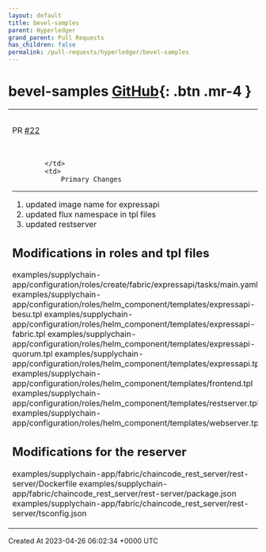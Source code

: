 ```yaml
---
layout: default
title: bevel-samples
parent: Hyperledger
grand_parent: Pull Requests
has_children: false
permalink: /pull-requests/hyperledger/bevel-samples
---
```


# bevel-samples <span class="fs-3 right-align">[GitHub](https://github.com/hyperledger/bevel-samples){: .btn .mr-4 }</span>


<div>
    <table>
        <tr>
            <td>
                PR <a href="https://github.com/hyperledger/bevel-samples/pull/22" class=".btn">#22</a>
            </td>
            <td>
                <b>
                    [chore] merge from main
                </b>
            </td>
        </tr>
        <tr>
            <td>
                
            </td>
            <td>
                Primary Changes
--------------
1. updated image name for expressapi
2. updated flux namespace in tpl files
2. updated restserver

Modifications in roles and tpl files
-----------------------
 examples/supplychain-app/configuration/roles/create/fabric/expressapi/tasks/main.yaml
 examples/supplychain-app/configuration/roles/helm_component/templates/expressapi-besu.tpl
 examples/supplychain-app/configuration/roles/helm_component/templates/expressapi-fabric.tpl
 examples/supplychain-app/configuration/roles/helm_component/templates/expressapi-quorum.tpl
 examples/supplychain-app/configuration/roles/helm_component/templates/expressapi.tpl
 examples/supplychain-app/configuration/roles/helm_component/templates/frontend.tpl
 examples/supplychain-app/configuration/roles/helm_component/templates/restserver.tpl
 examples/supplychain-app/configuration/roles/helm_component/templates/webserver.tpl

Modifications for the reserver
-------------------------
 examples/supplychain-app/fabric/chaincode_rest_server/rest-server/Dockerfile
 examples/supplychain-app/fabric/chaincode_rest_server/rest-server/package.json
 examples/supplychain-app/fabric/chaincode_rest_server/rest-server/tsconfig.json
            </td>
        </tr>
    </table>
    <div class="right-align">
        Created At 2023-04-26 06:02:34 +0000 UTC
    </div>
</div>

